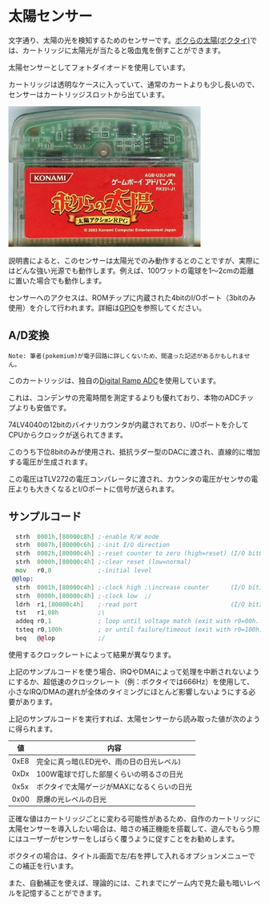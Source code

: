# 太陽センサー

文字通り、太陽の光を検知するためのセンサーです。[ボクらの太陽(ボクタイ)](https://ja.wikipedia.org/wiki/%E3%83%9C%E3%82%AF%E3%82%89%E3%81%AE%E5%A4%AA%E9%99%BD)では、カートリッジに太陽光が当たると吸血鬼を倒すことができます。

太陽センサーとしてフォトダイオードを使用しています。

カートリッジは透明なケースに入っていて、通常のカートよりも少し長いので、センサーはカートリッジスロットから出ています。

![](../../images/boktai.jpeg "https://hinoasuno.hatenablog.com/ より引用")

説明書によると、このセンサーは太陽光でのみ動作するとのことですが、実際にはどんな強い光源でも動作します。例えば、100ワットの電球を1〜2cmの距離に置いた場合でも動作します。

センサーへのアクセスは、ROMチップに内蔵された4bitのI/Oポート（3bitのみ使用）を介して行われます。詳細は[GPIO](gpio.md)を参照してください。

## A/D変換

```
Note: 筆者(pokemium)が電子回路に詳しくないため、間違った記述があるかもしれません。
```

このカートリッジは、独自の[Digital Ramp ADC](https://www.allaboutcircuits.com/textbook/digital/chpt-13/digital-ramp-adc/)を使用しています。

これは、コンデンサの充電時間を測定するよりも優れており、本物のADCチップよりも安価です。

74LV4040の12bitのバイナリカウンタが内蔵されており、I/Oポートを介してCPUからクロックが送られてきます。

このうち下位8bitのみが使用され、抵抗ラダー型のDACに渡され、直線的に増加する電圧が生成されます。

この電圧はTLV272の電圧コンパレータに渡され、カウンタの電圧がセンサの電圧よりも大きくなるとI/Oポートに信号が送られます。

## サンプルコード

```asm
  strh  0001h,[80000c8h] ;-enable R/W mode
  strh  0007h,[80000c6h] ;-init I/O direction
  strh  0002h,[80000c4h] ;-reset counter to zero (high=reset) (I/O bit0)
  strh  0000h,[80000c4h] ;-clear reset (low=normal)
  mov   r0,0             ;-initial level
 @@lop:
  strh  0001h,[80000c4h] ;-clock high ;\increase counter      (I/O bit1)
  strh  0000h,[80000c4h] ;-clock low  ;/
  ldrh  r1,[80000c4h]    ;-read port                          (I/O bit3)
  tst   r1,08h           ;\
  addeq r0,1             ; loop until voltage match (exit with r0=00h..FFh),
  tsteq r0,100h          ; or until failure/timeout (exit with r0=100h)
  beq   @@lop            ;/
```

使用するクロックレートによって結果が異なります。

上記のサンプルコードを使う場合、IRQやDMAによって処理を中断されないようにするか、超低速のクロックレート（例：ボクタイでは666Hz）を使用して、小さなIRQ/DMAの遅れが全体のタイミングにほとんど影響しないようにする必要があります。

上記のサンプルコードを実行すれば、太陽センサーから読み取った値が次のように得られます。

値 | 内容
-- | -- 
0xE8 | 完全に真っ暗(LED光や、雨の日の日光レベル)
0xDx | 100W電球で灯した部屋くらいの明るさの日光
0x5x | ボクタイで太陽ゲージがMAXになるくらいの日光
0x00 | 原爆の光レベルの日光

正確な値はカートリッジごとに変わる可能性があるため、自作のカートリッジに太陽センサーを導入したい場合は、暗さの補正機能を搭載して、遊んでもらう際にはユーザーがセンサーをしばらく覆うように促すことをお勧めします。

ボクタイの場合は、タイトル画面で左/右を押して入れるオプションメニューでこの補正を行います。

また、自動補正を使えば、理論的には、これまでにゲーム内で見た最も暗いレベルを記憶することができます。

